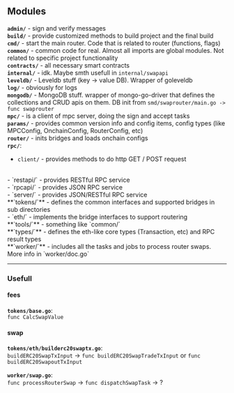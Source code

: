 ## Modules

**`admin/`** - sign and verify messages
<br />
**`build/`** - provide customized methods to build project and the final build
<br />
**`cmd/`** - start the main router. Code that is related to router (functions, flags)
<br />
**`common/`** - common code for real. Almost all imports are global modules. Not related to specific project functionality
<br />
**`contracts/`** - all necessary smart contracts
<br />
**`internal/`** - idk. Maybe smth usefull in `internal/swapapi`
<br />
**`leveldb/`** - Leveldb stuff (key -> value DB). Wrapper of goleveldb
<br />
**`log/`** - obviously for logs
<br />
**`mongodb/`** - MongoDB stuff. wrapper of mongo-go-driver that defines the collections and CRUD apis on them. DB init from `smd/swaprouter/main.go -> func swaprouter`
<br />
**`mpc/`** - is a client of mpc server, doing the sign and accept tasks
<br />
**`params/`** - provides common version info and config items, config types (like MPCConfig, OnchainConfig, RouterConfig, etc)
<br />
**`router/`** - inits bridges and loads onchain configs
<br />
**`rpc/`**:
<br />
- `client/` - provides methods to do http GET / POST request
<br />
- `restapi/` - provides RESTful RPC service
<br />
- `rpcapi/` - provides JSON RPC service
<br />
- `server/` - provides JSON/RESTful RPC service
<br />
**`tokens/`** - defines the common interfaces and supported bridges in sub directories
<br />
- `eth/` - implements the bridge interfaces to support routering
<br />
**`tools/`** - something like `common/`
<br />
**`types/`** - defines the eth-like core types (Transaction, etc) and RPC result types
<br />
**`worker/`** - includes all the tasks and jobs to process router swaps. More info in `worker/doc.go`
<br />

---
### Usefull

#### fees

**`tokens/base.go`**:
<br />
`func CalcSwapValue`

#### swap

**`tokens/eth/builderc20swaptx.go`**:
<br />
`buildERC20SwapTxInput` -> `func buildERC20SwapTradeTxInput` or `func buildERC20SwapoutTxInput`

**`worker/swap.go`**:
<br />
`func processRouterSwap` -> `func dispatchSwapTask` -> ?